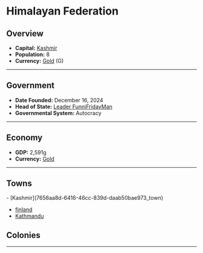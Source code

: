 <!--UNDEDITED FILE, remove this entire line if this file has been edited!-->
# <!--NAME-->Himalayan Federation<!--NAME-->

## Overview

- **Capital:** <!--CAPITAL_LINK-->[Kashmir](7656aa8d-6416-46cc-839d-daab50bae973_town)<!--CAPITAL_LINK-->
- **Population:** <!--POPULATION-->8<!--POPULATION-->
- **Currency:** <!--CURRENCY_LINK-->[Gold](Gold_currency)<!--CURRENCY_LINK--> (<!--CURRENCY_ABV-->G<!--CURRENCY_ABV-->)

---

## Government

- **Date Founded:** <!--FOUNDED-->December 16, 2024<!--FOUNDED-->
- **Head of State:** <!--LEADER_TITLE_LINK-->[Leader FunniFridayMan](FunniFridayMan_user)<!--LEADER_TITLE_LINK-->
- **Governmental System:** <!--GOVERNMENT-->Autocracy<!--GOVERNMENT-->

---

## Economy

- **GDP:** <!--GDP-->2,591g<!--GDP-->
- **Currency:** <!--CURRENCY_LINK-->[Gold](Gold_currency)<!--CURRENCY_LINK-->

---

## Towns

<!--TOWNS-->- [Kashmir](7656aa8d-6416-46cc-839d-daab50bae973_town)
- [finland](2e870e3d-25ec-4b1f-9c72-0922e8408861_town)
- [Kathmandu](788fa7ad-d44d-496f-856a-6f65991afa14_town)<!--TOWNS-->

## Colonies

<!--COLONIES--><!--COLONIES-->

---